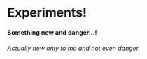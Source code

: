 # Experiments!

#### Something new and danger...!  
###### Actually new only to me and not even danger.
